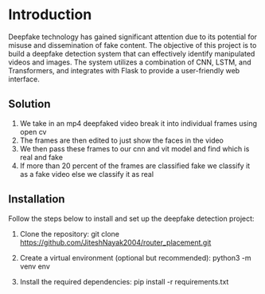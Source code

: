 # Introduction
Deepfake technology has gained significant attention due to its potential for misuse and dissemination of fake content. The objective of this project is to build a deepfake detection system that can effectively identify manipulated videos and images. The system utilizes a combination of CNN, LSTM, and Transformers, and integrates with Flask to provide a user-friendly web interface.

## Solution
1. We take in an mp4 deepfaked video break it into individual frames using open cv
2. The frames are then edited to just show the faces in the video
3. We then pass these frames to our cnn and vit model and find which is real and fake
4. If more than 20 percent of the frames are classified fake we classify it as a fake video
else we classify it as real

## Installation
Follow the steps below to install and set up the deepfake detection project:

1. Clone the repository:
   git clone https://github.com/JiteshNayak2004/router_placement.git

2. Create a virtual environment (optional but recommended):
   python3 -m venv env

3. Install the required dependencies:
   pip install -r requirements.txt
